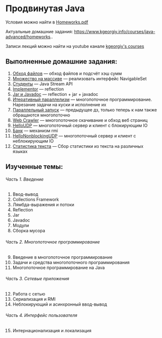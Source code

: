 # Продвинутая Java

Условия можно найти в [Homeworks.pdf](Homeworks.pdf)

Актуальные домашние задания: https://www.kgeorgiy.info/courses/java-advanced/homeworks..

Записи лекций можно найти на youtube канале [kgeorgiy's courses](https://www.youtube.com/c/kgeorgiycourses/videos)

## Выполненные домашние задания:

1. [Обход файлов](java-solutions/info/kgeorgiy/ja/sharaev/walk/Walk.java) — обход файлов и подсчёт хэш сумм
2. [Множество на массиве](java-solutions/info/kgeorgiy/ja/sharaev/arrayset/ArraySet.java) — реализовать интерфейс
   NavigableSet
3. [Студенты](java-solutions/info/kgeorgiy/ja/sharaev/student/StudentDB.java) — Java Stream API
4. [Implementor](java-solutions/info/kgeorgiy/ja/sharaev/implementor/Implementor.java) — reflection
5. [Jar и Javadoc](java-solutions/info/kgeorgiy/ja/sharaev/implementor/Implementor.java) — reflection + jar + javadoc
6. [Итеративный параллелизм](java-solutions/info/kgeorgiy/ja/sharaev/concurrent/IterativeParallelism.java) —
   многопоточное программирование. Нарезание задачи на куски и исполнение их
7. [Параллельный запуск](java-solutions/info/kgeorgiy/ja/sharaev/concurrent/ParallelMapperImpl.java) — предыдущее дз,
   только теперь к нам также обращаются многопоточно
8. [Web Crawler](java-solutions/info/kgeorgiy/ja/sharaev/crawler/WebCrawler.java) — многопоточное скачивание и обход веб
   страниц
9. [HelloUDP](java-solutions/info/kgeorgiy/ja/sharaev/hello/HelloUDPServer.java) — многопоточный сервер и клиент с
   блокирующим IO
10. [Банк](java-solutions/info/kgeorgiy/ja/sharaev/bank/Bank.java) — механизм rmi
11. [HelloNonblockingUDP](java-solutions/info/kgeorgiy/ja/sharaev/hello/HelloUDPNonblockingServer.java) — многопоточный
    сервер и клиент с неблокирующим IO
12. [Статистика текста](java-solutions/info/kgeorgiy/ja/sharaev/i18n/TextStatistics.java) — Сбор статистики из текста на
    различных языках

## Изученные темы:

###### Часть 1. Введение

1. Ввод-вывод
2. Collections Framework
3. Лямбда-выражения и потоки
4. Reflection
5. Jar
6. Javadoc
7. Модули
8. Сборка мусора

###### Часть 2. Многопоточное программирование

9. Введение в многопоточное программирование
10. Задачи и средства многопоточного программирования
11. Многопоточное программирование на Java

###### Часть 3. Сетевые приложения

12. Работа с сетью
13. Сериализация и RMI
14. Неблокирующий и асинхронный ввод-вывод

###### Часть 4. Интерфейс пользователя

15. Интернационализация и локализация			

